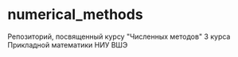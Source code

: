 # numerical_methods
Репозиторий, посвященный курсу "Численных методов" 3 курса Прикладной математики НИУ ВШЭ
